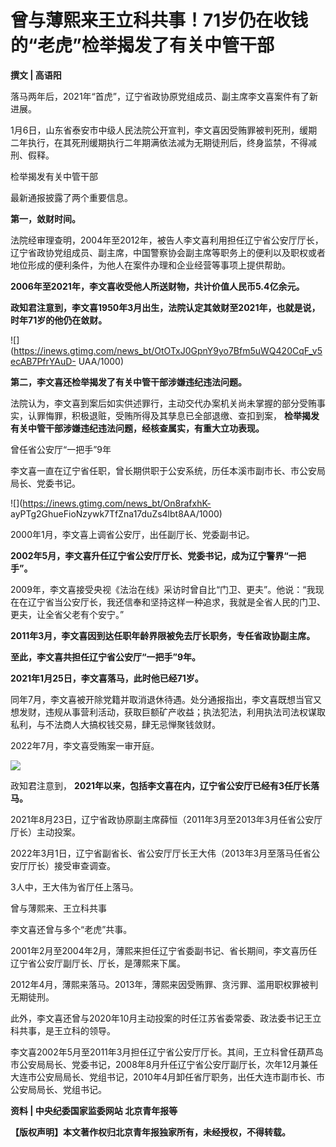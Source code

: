 # 曾与薄熙来王立科共事！71岁仍在收钱的“老虎”检举揭发了有关中管干部

**撰文 | 高语阳**

落马两年后，2021年“首虎”，辽宁省政协原党组成员、副主席李文喜案件有了新进展。

1月6日，山东省泰安市中级人民法院公开宣判，李文喜因受贿罪被判死刑，缓期二年执行，在其死刑缓期执行二年期满依法减为无期徒刑后，终身监禁，不得减刑、假释。

检举揭发有关中管干部

最新通报披露了两个重要信息。

**第一，敛财时间。**

法院经审理查明，2004年至2012年，被告人李文喜利用担任辽宁省公安厅厅长，辽宁省政协党组成员、副主席，中国警察协会副主席等职务上的便利以及职权或者地位形成的便利条件，为他人在案件办理和企业经营等事项上提供帮助。

**2006年至2021年，李文喜收受他人所送财物，共计价值人民币5.4亿余元。**

**政知君注意到，李文喜1950年3月出生，法院认定其敛财至2021年，也就是说，时年71岁的他仍在敛财。**

![](https://inews.gtimg.com/news_bt/OtOTxJ0GpnY9yo7Bfm5uWQ420CqF_v5ecAB7PfrYAuD-
UAA/1000)

**第二，李文喜还检举揭发了有关中管干部涉嫌违纪违法问题。**

法院认为，李文喜到案后如实供述罪行，主动交代办案机关尚未掌握的部分受贿事实，认罪悔罪，积极退赃，受贿所得及其孳息已全部退缴、查扣到案，
**检举揭发有关中管干部涉嫌违纪违法问题，经核查属实，有重大立功表现。**

曾任省公安厅“一把手”9年

李文喜一直在辽宁省任职，曾长期供职于公安系统，历任本溪市副市长、市公安局局长、党委书记。

![](https://inews.gtimg.com/news_bt/On8rafxhK-
ayPTg2GhueFioNzywk7TfZna17duZs4lbt8AA/1000)

2000年1月，李文喜上调省公安厅，出任副厅长、党委副书记。

**2002年5月，李文喜升任辽宁省公安厅厅长、党委书记，成为辽宁警界“一把手”。**

2009年，李文喜接受央视《法治在线》采访时曾自比“门卫、更夫”。他说：“我现在在辽宁省当公安厅长，我还信奉和坚持这样一种追求，我就是全省人民的门卫、更夫，让全省父老有个安宁。”

**2011年3月，李文喜因到达任职年龄界限被免去厅长职务，专任省政协副主席。**

**至此，李文喜共担任辽宁省公安厅“一把手”9年。**

**2021年1月25日，李文喜落马，此时他已经71岁。**

同年7月，李文喜被开除党籍并取消退休待遇。处分通报指出，李文喜既想当官又想发财，违规从事营利活动，获取巨额矿产收益；执法犯法，利用执法司法权谋取私利，与不法商人大搞权钱交易，肆无忌惮聚钱敛财。

2022年7月，李文喜受贿案一审开庭。

![](https://inews.gtimg.com/news_bt/OMgleQyh8tRDKzyZ7svee5d9P1L97098EQM2hiMUYkpIAAA/1000)

政知君注意到， **2021年以来，包括李文喜在内，辽宁省公安厅已经有3任厅长落马。**

2021年8月23日，辽宁省政协原副主席薛恒（2011年3月至2013年3月任省公安厅厅长）主动投案。

2022年3月1日，辽宁省副省长、省公安厅厅长王大伟（2013年3月至落马任省公安厅厅长）接受审查调查。

3人中，王大伟为省厅任上落马。

曾与薄熙来、王立科共事

李文喜还曾与多个“老虎”共事。

2001年2月至2004年2月，薄熙来担任辽宁省委副书记、省长期间，李文喜历任辽宁省公安厅副厅长、厅长，是薄熙来下属。

2012年4月，薄熙来落马。2013年，薄熙来因受贿罪、贪污罪、滥用职权罪被判无期徒刑。

此外，李文喜还曾与2020年10月主动投案的时任江苏省委常委、政法委书记王立科共事，是王立科的领导。

李文喜2002年5月至2011年3月担任辽宁省公安厅厅长。其间，王立科曾任葫芦岛市公安局局长、党委书记，2008年8月升任辽宁省公安厅副厅长，次年12月兼任大连市公安局局长、党组书记，2010年4月卸任省厅职务，出任大连市副市长、市公安局局长、党组书记。

**资料 | 中央纪委国家监委网站 北京青年报等**

**【版权声明】本文著作权归北京青年报独家所有，未经授权，不得转载。**

